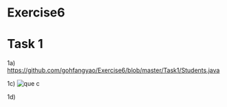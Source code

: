 # Exercise6
# Task 1

1a) https://github.com/gohfangyao/Exercise6/blob/master/Task1/Students.java


1c) ![que c](https://user-images.githubusercontent.com/55262977/79091925-c6ee9880-7d81-11ea-9f48-bcc2e3090f11.JPG)

1d) 
